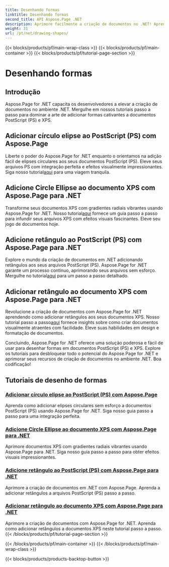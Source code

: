 ```yaml
---
title: Desenhando formas
linktitle: Desenhando formas
second_title: API Aspose.Page .NET
description: Aprimore facilmente a criação de documentos no .NET! Aprenda tutoriais passo a passo sobre como adicionar círculos, elipses e retângulos a PostScript (PS) usando Aspose.Page .NET.
weight: 31
url: /pt/net/drawing-shapes/
---
```


{{< blocks/products/pf/main-wrap-class >}}
{{< blocks/products/pf/main-container >}}
{{< blocks/products/pf/tutorial-page-section >}}

# Desenhando formas

## Introdução

Aspose.Page for .NET capacita os desenvolvedores a elevar a criação de documentos no ambiente .NET. Mergulhe em nossos tutoriais passo a passo para dominar a arte de adicionar formas cativantes a documentos PostScript (PS) e XPS.

## Adicionar círculo elipse ao PostScript (PS) com Aspose.Page
Liberte o poder do Aspose.Page for .NET enquanto o orientamos na adição fácil de elipses circulares aos seus documentos PostScript (PS). Eleve seus arquivos PS com integração perfeita e efeitos visualmente impressionantes. Siga nosso tutorial[aqui](./add-circle-ellipse-to-postscript-ps/) para uma viagem tranquila.

## Adicione Circle Ellipse ao documento XPS com Aspose.Page para .NET
 Transforme seus documentos XPS com gradientes radiais vibrantes usando Aspose.Page for .NET. Nosso tutorial[aqui](./add-circle-ellipse-to-xps-document/) fornece um guia passo a passo para infundir seus arquivos XPS com efeitos visuais fascinantes. Eleve seu jogo de documentos hoje.

## Adicione retângulo ao PostScript (PS) com Aspose.Page para .NET
 Explore o mundo da criação de documentos em .NET adicionando retângulos aos seus arquivos PostScript (PS). Aspose.Page for .NET garante um processo contínuo, aprimorando seus arquivos sem esforço. Mergulhe no tutorial[aqui](./add-rectangle-to-postscript-ps/) para um passo a passo detalhado.

## Adicionar retângulo ao documento XPS com Aspose.Page para .NET
Revolucione a criação de documentos com Aspose.Page for .NET aprendendo como adicionar retângulos aos seus documentos XPS. Nosso tutorial passo a passo[aqui](./add-rectangle-to-xps-document/) fornece insights sobre como criar documentos visualmente atraentes com facilidade. Eleve suas habilidades em design e formatação de documentos.

Concluindo, Aspose.Page for .NET oferece uma solução poderosa e fácil de usar para desenhar formas em documentos PostScript (PS) e XPS. Explore os tutoriais para desbloquear todo o potencial do Aspose.Page for .NET e aprimorar seus recursos de criação de documentos no ambiente .NET. Boa codificação!
## Tutoriais de desenho de formas
### [Adicionar círculo elipse ao PostScript (PS) com Aspose.Page](./add-circle-ellipse-to-postscript-ps/)
Aprenda como adicionar elipses circulares sem esforço a documentos PostScript (PS) usando Aspose.Page for .NET. Siga nosso guia passo a passo para uma integração perfeita.
### [Adicione Circle Ellipse ao documento XPS com Aspose.Page para .NET](./add-circle-ellipse-to-xps-document/)
Aprimore documentos XPS com gradientes radiais vibrantes usando Aspose.Page para .NET. Siga nosso guia passo a passo para obter efeitos visuais impressionantes.
### [Adicione retângulo ao PostScript (PS) com Aspose.Page para .NET](./add-rectangle-to-postscript-ps/)
Aprimore a criação de documentos em .NET com Aspose.Page. Aprenda a adicionar retângulos a arquivos PostScript (PS) passo a passo.
### [Adicionar retângulo ao documento XPS com Aspose.Page para .NET](./add-rectangle-to-xps-document/)
Aprimore a criação de documentos com Aspose.Page for .NET. Aprenda como adicionar retângulos a documentos XPS neste tutorial passo a passo.
{{< /blocks/products/pf/tutorial-page-section >}}

{{< /blocks/products/pf/main-container >}}
{{< /blocks/products/pf/main-wrap-class >}}

{{< blocks/products/products-backtop-button >}}
